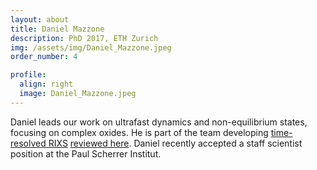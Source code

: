 ```yaml
---
layout: about
title: Daniel Mazzone
description: PhD 2017, ETH Zurich
img: /assets/img/Daniel_Mazzone.jpeg
order_number: 4

profile:
  align: right
  image: Daniel_Mazzone.jpeg
---
```


Daniel leads our work on ultrafast dynamics and non-equilibrium states, focusing on complex oxides. He is part of the team developing [time-resolved RIXS](/publications/#dean2016ultrafast) [reviewed here](/publications/#cao2019ultrafast). Daniel recently accepted a staff scientist position at the Paul Scherrer Institut.
